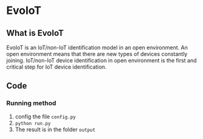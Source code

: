 # EvoIoT

## What is EvoIoT
EvoIoT is an IoT/non-IoT identification model in an open environment. An open environment means that there are new types of devices constantly joining. IoT/non-IoT device identification in open environment is the first and critical step for IoT device identification.

## Code
### Running method
1. config the file `config.py`
2. `python run.py`
3. The result is in the folder `output`